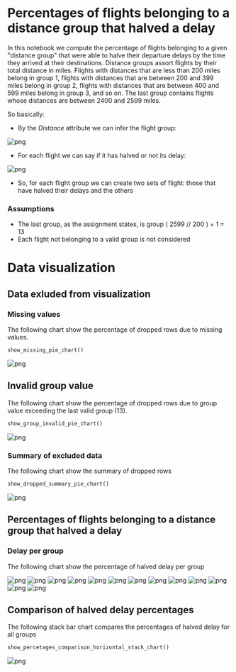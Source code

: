 
# Percentages of flights belonging to a distance group that halved a delay

In this notebook we compute the percentage of flights belonging to a given "distance group" that were able to halve their departure delays by the time they arrived at their destinations. Distance groups assort flights by their total distance in miles. Flights with distances that are less than 200 miles belong in group 1, flights with distances that are between 200 and 399 miles belong in group 2, flights with distances that are between 400 and 599 miles belong in group 3, and so on. The last group contains flights whose distances are between 2400 and 2599 miles.


So basically:

- By the _Distance_ attribute we can infer the flight group:

![png](images/03-distance-groups-percentages-halved-delay/00_01.png)

- For each flight we can say if it has halved or not its delay:

![png](images/03-distance-groups-percentages-halved-delay/00_02.png)


- So, for each flight group we can create two sets of flight: those that have halved their delays and the others

### Assumptions

- The last group, as the assignment states, is group ( 2599 // 200 ) + 1 = 13
- Each flight not belonging to a valid group is not considered

# Data visualization

## Data exluded from visualization

### Missing values

The following chart show the percentage of dropped rows due to missing values.


```python
show_missing_pie_chart()
```


![png](images/03-distance-groups-percentages-halved-delay/31_0.png)


## Invalid group value

The following chart show the percentage of dropped rows due to group value exceeding the last valid group (13).


```python
show_group_invalid_pie_chart()
```


![png](images/03-distance-groups-percentages-halved-delay/33_0.png)


### Summary of excluded data

The following chart show the summary of dropped rows


```python
show_dropped_summary_pie_chart()
```

![png](images/03-distance-groups-percentages-halved-delay/35_0.png)


## Percentages of flights belonging to a distance group that halved a delay

### Delay per group

The following chart show the percentage of halved delay per group

![png](images/03-distance-groups-percentages-halved-delay/40_01.png)
![png](images/03-distance-groups-percentages-halved-delay/40_02.png)
![png](images/03-distance-groups-percentages-halved-delay/40_03.png)
![png](images/03-distance-groups-percentages-halved-delay/40_04.png)
![png](images/03-distance-groups-percentages-halved-delay/40_05.png)
![png](images/03-distance-groups-percentages-halved-delay/40_06.png)
![png](images/03-distance-groups-percentages-halved-delay/40_07.png)
![png](images/03-distance-groups-percentages-halved-delay/40_08.png)
![png](images/03-distance-groups-percentages-halved-delay/40_09.png)
![png](images/03-distance-groups-percentages-halved-delay/40_10.png)
![png](images/03-distance-groups-percentages-halved-delay/40_11.png)
![png](images/03-distance-groups-percentages-halved-delay/40_12.png)
![png](images/03-distance-groups-percentages-halved-delay/40_13.png)


## Comparison of halved delay percentages

The following stack bar chart compares the percentages of halved delay for all groups


```python
show_percetages_comparison_horizontal_stack_chart()
```


![png](images/03-distance-groups-percentages-halved-delay/40_0.png)

